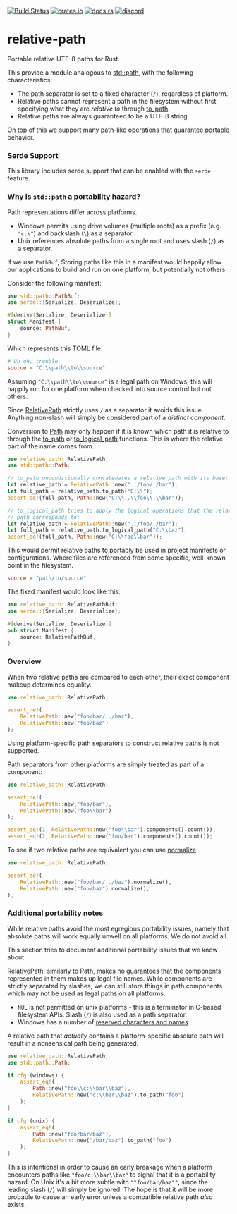 [![Build Status](https://github.com/udoprog/relative-path/workflows/Rust/badge.svg)](https://github.com/udoprog/relative-path/actions)
[![crates.io](https://img.shields.io/crates/v/relative-path.svg)](https://crates.io/crates/relative-path)
[![docs.rs](https://docs.rs/relative-path/badge.svg)](https://docs.rs/relative-path)
[![discord](https://img.shields.io/discord/558644981137670144.svg?logo=discord&style=flat-square)](https://discord.gg/v5AeNkT)

# relative-path

Portable relative UTF-8 paths for Rust.

This provide a module analogous to [std::path], with the following
characteristics:

* The path separator is set to a fixed character (`/`), regardless of
  platform.
* Relative paths cannot represent a path in the filesystem without first
  specifying what they are *relative to* through [to_path].
* Relative paths are always guaranteed to be a UTF-8 string.

On top of this we support many path-like operations that guarantee portable
behavior.

### Serde Support

This library includes serde support that can be enabled with the `serde`
feature.

### Why is `std::path` a portability hazard?

Path representations differ across platforms.

* Windows permits using drive volumes (multiple roots) as a prefix (e.g.
  `"c:\"`) and backslash (`\`) as a separator.
* Unix references absolute paths from a single root and uses slash (`/`) as
  a separator.

If we use `PathBuf`, Storing paths like this in a manifest would happily
allow our applications to build and run on one platform, but potentially not
others.

Consider the following manifest:

```rust
use std::path::PathBuf;
use serde::{Serialize, Deserialize};

#[derive(Serialize, Deserialize)]
struct Manifest {
    source: PathBuf,
}
```

Which represents this TOML file:

```toml
# Uh oh, trouble.
source = "C:\\path\\to\\source"
```

Assuming `"C:\\path\\to\\source"` is a legal path on Windows, this will
happily run for one platform when checked into source control but not
others.

Since [RelativePath] strictly uses `/` as a separator it avoids this issue.
Anything non-slash will simply be considered part of a *distinct component*.

Conversion to [Path] may only happen if it is known which path it is
relative to through the [to_path] or [to_logical_path] functions. This is
where the relative part of the name comes from.

```rust
use relative_path::RelativePath;
use std::path::Path;

// to_path unconditionally concatenates a relative path with its base:
let relative_path = RelativePath::new("../foo/./bar");
let full_path = relative_path.to_path("C:\\");
assert_eq!(full_path, Path::new("C:\\..\\foo\\.\\bar"));

// to_logical_path tries to apply the logical operations that the relative
// path corresponds to:
let relative_path = RelativePath::new("../foo/./bar");
let full_path = relative_path.to_logical_path("C:\\baz");
assert_eq!(full_path, Path::new("C:\\foo\\bar"));
```

This would permit relative paths to portably be used in project manifests or
configurations. Where files are referenced from some specific, well-known
point in the filesystem.

```toml
source = "path/to/source"
```

The fixed manifest would look like this:

```rust
use relative_path::RelativePathBuf;
use serde::{Serialize, Deserialize};

#[derive(Serialize, Deserialize)]
pub struct Manifest {
    source: RelativePathBuf,
}
```

### Overview

When two relative paths are compared to each other, their exact component
makeup determines equality.

```rust
use relative_path::RelativePath;

assert_ne!(
    RelativePath::new("foo/bar/../baz"),
    RelativePath::new("foo/baz")
);
```

Using platform-specific path separators to construct relative paths is not
supported.

Path separators from other platforms are simply treated as part of a
component:

```rust
use relative_path::RelativePath;

assert_ne!(
    RelativePath::new("foo/bar"),
    RelativePath::new("foo\\bar")
);

assert_eq!(1, RelativePath::new("foo\\bar").components().count());
assert_eq!(2, RelativePath::new("foo/bar").components().count());
```

To see if two relative paths are equivalent you can use [normalize]:

```rust
use relative_path::RelativePath;

assert_eq!(
    RelativePath::new("foo/bar/../baz").normalize(),
    RelativePath::new("foo/baz").normalize(),
);
```

### Additional portability notes

While relative paths avoid the most egregious portability issues, namely
that absolute paths will work equally unwell on all platforms. We do not
avoid all.

This section tries to document additional portability issues that we know
about.

[RelativePath], similarly to [Path], makes no guarantees that the components
represented in them makes up legal file names. While components are strictly
separated by slashes, we can still store things in path components which may
not be used as legal paths on all platforms.

* `NUL` is not permitted on unix platforms - this is a terminator in C-based
  filesystem APIs. Slash (`/`) is also used as a path separator.
* Windows has a number of [reserved characters and names][windows-reserved].

A relative path that *actually* contains a platform-specific absolute path
will result in a nonsensical path being generated.

```rust
use relative_path::RelativePath;
use std::path::Path;

if cfg!(windows) {
    assert_eq!(
        Path::new("foo\\c:\\bar\\baz"),
        RelativePath::new("c:\\bar\\baz").to_path("foo")
    );
}

if cfg!(unix) {
    assert_eq!(
        Path::new("foo/bar/baz"),
        RelativePath::new("/bar/baz").to_path("foo")
    );
}
```

This is intentional in order to cause an early breakage when a platform
encounters paths like `"foo/c:\\bar\\baz"` to signal that it is a
portability hazard. On Unix it's a bit more subtle with `""foo/bar/baz""`,
since the leading slash (`/`) will simply be ignored. The hope is that it
will be more probable to cause an early error unless a compatible relative
path *also* exists.

[windows-reserved]: https://msdn.microsoft.com/en-us/library/windows/desktop/aa365247(v=vs.85).aspx
[RelativePath]: https://docs.rs/relative-path/1/relative_path/struct.RelativePath.html
[to_path]: https://docs.rs/relative-path/1/relative_path/struct.RelativePath.html#method.to_path
[to_logical_path]: https://docs.rs/relative-path/1/relative_path/struct.RelativePath.html#method.to_logical_path
[normalize]: https://docs.rs/relative-path/1/relative_path/struct.RelativePath.html#method.normalize
[None]: https://doc.rust-lang.org/std/option/enum.Option.html
[std::path]: https://doc.rust-lang.org/std/path/index.html
[Path]: https://doc.rust-lang.org/std/path/struct.Path.html
